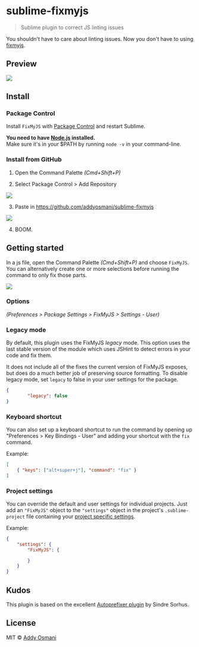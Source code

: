 # sublime-fixmyjs

> Sublime plugin to correct JS linting issues

You shouldn't have to care about linting issues. Now you don't have to using [fixmyjs](https://github.com/jshint/fixmyjs).

## Preview

![](http://i.imgur.com/mQBPYGA.gif)

## Install

### Package Control

Install `FixMyJS` with [Package Control](https://sublime.wbond.net) and restart Sublime.

**You need to have [Node.js](http://nodejs.org) installed.**  
Make sure it's in your $PATH by running `node -v` in your command-line.

### Install from GitHub

1) Open the Command Palette *(Cmd+Shift+P)*

2) Select Package Control > Add Repository

![](http://i.imgur.com/Z381xzi.png)

3) Paste in https://github.com/addyosmani/sublime-fixmyjs

![](http://i.imgur.com/fDl4T3r.png)

4) BOOM.


## Getting started

In a js file, open the Command Palette *(Cmd+Shift+P)* and choose `FixMyJS`. You can alternatively create one or more selections before running the command to only fix those parts.

![](http://i.imgur.com/gLetSdK.png)


### Options

*(Preferences > Package Settings > FixMyJS > Settings - User)*

### Legacy mode

By default, this plugin uses the FixMyJS *legacy* mode. This option uses the last stable version
of the module which uses JSHint to detect errors in your code and fix them.

It does not include all of the fixes the current version of FixMyJS exposes, but does do a much better
job of preserving source formatting. To disable legacy mode, set `legacy` to false in your user
settings for the package.

```json
{
		"legacy": false
}
```

### Keyboard shortcut

You can also set up a keyboard shortcut to run the command by opening up "Preferences > Key Bindings - User" and adding your shortcut with the `fix` command.

Example:

```json
[
	{ "keys": ["alt+super+j"], "command": "fix" }
]
```


### Project settings

You can override the default and user settings for individual projects. Just add an `"FixMyJS"` object to the `"settings"` object in the project's `.sublime-project` file containing your [project specific settings](http://www.sublimetext.com/docs/3/projects.html).

Example:

```json
{
	"settings": {
		"FixMyJS": {

		}
	}
}
```

## Kudos

This plugin is based on the excellent [Autoprefixer plugin](https://github.com/sindresorhus/sublime-autoprefixer) by Sindre Sorhus.


## License

MIT © [Addy Osmani](http://addyosmani.com)

